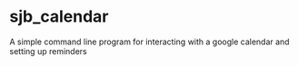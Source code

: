 # sjb_calendar
A simple command line program for interacting with a google calendar and setting up reminders
